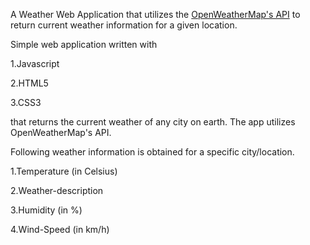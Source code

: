 A Weather Web Application that utilizes the [OpenWeatherMap's API](https://openweathermap.org/) to return current weather information for a given location.

Simple web application written with

   1.Javascript

   2.HTML5

   3.CSS3

that returns the current weather of any city on earth. The app utilizes OpenWeatherMap's API.

Following weather information is obtained for a specific city/location.

   1.Temperature (in Celsius)

   2.Weather-description

   3.Humidity (in %)

   4.Wind-Speed (in km/h)
